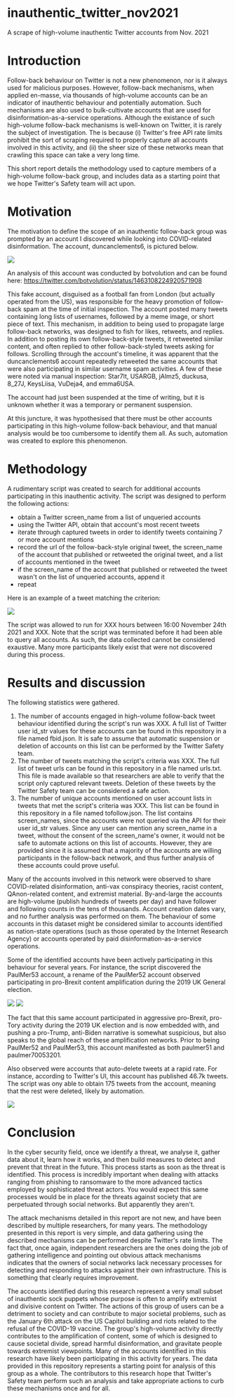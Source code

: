 # inauthentic_twitter_nov2021
A scrape of high-volume inauthentic Twitter accounts from Nov. 2021

# Introduction
Follow-back behaviour on Twitter is not a new phenomenon, nor is it always used for malicious purposes. However, follow-back mechanisms, when applied en-masse, via thousands of high-volume accounts can be an indicator of inauthentic behaviour and potentially automation. Such mechanisms are also used to bulk-cultivate accounts that are used for disinformation-as-a-service operations. Although the existance of such high-volume follow-back mechanisms is well-known on Twitter, it is rarely the subject of investigation. The is because (i) Twitter's free API rate limits prohibit the sort of scraping required to properly capture all accounts involved in this activity, and (ii) the sheer size of these networks mean that crawling this space can take a very long time.

This short report details the methodology used to capture members of a high-volume follow-back group, and includes data as a starting point that we hope Twitter's Safety team will act upon.

# Motivation
The motivation to define the scope of an inauthentic follow-back group was prompted by an account I discovered while looking into COVID-related disinformation. The account, duncanclements6, is pictured below.

![](images/gooner2.jpeg)

An analysis of this account was conducted by botvolution and can be found here: https://twitter.com/botvolution/status/1463108224920571908

This fake account, disguised as a football fan from London (but actually operated from the US), was responsible for the heavy promotion of follow-back spam at the time of initial inspection. The account posted many tweets containing long lists of usernames, followed by a meme image, or short piece of text. This mechanism, in addition to being used to propagate large follow-back networks, was designed to fish for likes, retweets, and replies. In addition to posting its own follow-back-style tweets, it retweeted similar content, and often replied to other follow-back-styled tweets asking for follows. Scrolling through the account's timeline, it was apparent that the duncanclements6 account repeatedly retweeted the same accounts that were also participating in similar username spam activities. A few of these were noted via manual inspection: Star7lt, USARGB, jAlmz5, duckusa, 8_27J, KeysLiisa, VuDeja4, and emma6USA. 

The account had just been suspended at the time of writing, but it is unknown whether it was a temporary or permanent suspension.

At this juncture, it was hypothesised that there must be other accounts participating in this high-volume follow-back behaviour, and that manual analysis would be too cumbersome to identify them all. As such, automation was created to explore this phenomenon.

# Methodology
A rudimentary script was created to search for additional accounts participating in this inauthentic activity. The script was designed to perform the following actions:
- obtain a Twitter screen_name from a list of unqueried accounts
- using the Twitter API, obtain that account's most recent tweets
- iterate through captured tweets in order to identify tweets containing 7 or more account mentions
- record the url of the follow-back-style original tweet, the screen_name of the account that published or retweeted the original tweet, and a list of accounts mentioned in the tweet
- if the screen_name of the account that published or retweeted the tweet wasn't on the list of unqueried accounts, append it
- repeat

Here is an example of a tweet matching the criterion:

![](images/example_followback_tweet.png)

The script was allowed to run for XXX hours between 16:00 November 24th 2021 and XXX. Note that the script was terminated before it had been able to query all accounts. As such, the data collected cannot be considered exaustive. Many more participants likely exist that were not discovered during this process.

# Results and discussion
The following statistics were gathered.
1. The number of accounts engaged in high-volume follow-back tweet behaviour identified during the script's run was XXX. A full list of Twitter user id_str values for these accounts can be found in this repository in a file named fbid.json. It is safe to assume that automatic suspension or deletion of accounts on this list can be performed by the Twitter Safety team.
2. The number of tweets matching the script's criteria was XXX. The full list of tweet urls can be found in this repository in a file named urls.txt. This file is made available so that researchers are able to verify that the script only captured relevant tweets. Deletion of these tweets by the Twitter Safety team can be considered a safe action.
3. The number of unique accounts mentioned on user account lists in tweets that met the script's criteria was XXX. This list can be found in this repository in a file named tofollow.json. The list contains screen_names, since the accounts were not queried via the API for their user id_str values. Since any user can mention any screen_name in a tweet, without the consent of the screen_name's owner, it would not be safe to automate actions on this list of accounts. However, they are provided since it is assumed that a majority of the accounts are willing participants in the follow-back network, and thus further analysis of these accounts could prove useful.

Many of the accounts involved in this network were observed to share COVID-related disinformation, anti-vax conspiracy theories, racist content, QAnon-related content, and extremist material. By-and-large the accounts are high-volume (publish hundreds of tweets per day) and have follower and following counts in the tens of thousands. Account creation dates vary, and no further analysis was performed on them. The behaviour of some accounts in this dataset might be considered similar to accounts identified as nation-state operations (such as those operated by the Internet Research Agency) or accounts operated by paid disinformation-as-a-service operations.

Some of the identified accounts have been actively participating in this behaviour for several years. For instance, the script discovered the PaulMer53 account, a rename of the PaulMer52 account observed participating in pro-Brexit content amplification during the 2019 UK General election.

![](images/PaulMer53.png)
![](images/PaulMer52.png)

The fact that this same account participated in aggressive pro-Brexit, pro-Tory activity during the 2019 UK election and is now embedded with, and pushing a pro-Trump, anti-Biden narrative is somewhat suspicious, but also speaks to the global reach of these amplification networks. Prior to being PaulMer52 and PaulMer53, this account manifested as both paulmer51 and paulmer70053201.

Also observed were accounts that auto-delete tweets at a rapid rate. For instance, according to Twitter's UI, this account has published 46.7k tweets. The script was ony able to obtain 175 tweets from the account, meaning that the rest were deleted, likely by automation.

![](images/LindaNTx.png)

# Conclusion
In the cyber security field, once we identify a threat, we analyse it, gather data about it, learn how it works, and then build measures to detect and prevent that threat in the future. This process starts as soon as the threat is identified. This process is incredibly important when dealing with attacks ranging from phishing to ransomware to the more advanced tactics employed by sophisticated threat actors. You would expect this same processes would be in place for the threats against society that are perpetuated through social networks. But apparently they aren't.

The attack mechanisms detailed in this report are not new, and have been described by multiple researchers, for many years. The methodology presented in this report is very simple, and data gathering using the described mechanisms can be performed despite Twitter's rate limits. The fact that, once again, independent researchers are the ones doing the job of gathering intelligence and pointing out obvious attack mechanisms indicates that the owners of social networks lack necessary processes for detecting and responding to attacks against their own infrastructure. This is something that clearly requires improvement.

The accounts identified during this research represent a very small subset of inauthentic sock puppets whose purpose is often to amplify extremist and divisive content on Twitter. The actions of this group of users can be a detriment to society and can contribute to major societal problems, such as the January 6th attack on the US Capitol building and riots related to the refusal of the COVID-19 vaccine. The group's high-volume activity directly contributes to the amplification of content, some of which is designed to cause societal divide, spread harmful disinformation, and gravitate people towards extremist viewpoints. Many of the accounts identified in this research have likely been participating in this activity for years. The data provided in this repository represents a starting point for analysis of this group as a whole. The contributors to this research hope that Twitter's Safety team perform such an analysis and take appropriate actions to curb these mechanisms once and for all.
